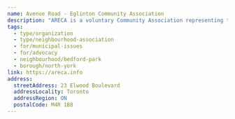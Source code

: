 ```yaml
---
name: Avenue Road - Eglinton Community Association
description: "ARECA is a voluntary Community Association representing the views of residents in our Community in matters that affect our Community in North Toronto. Operating since the 1970's ARECA was incorporated in 1988."
tags:
  - type/organization
  - type/neighbourhood-association
  - for/municipal-issues
  - for/advocacy
  - neighbourhood/bedford-park
  - borough/north-york
link: https://areca.info
address:
  streetAddress: 23 Elwood Boulevard
  addressLocality: Toronto
  addressRegion: ON
  postalCode: M4R 1B8
---
```

